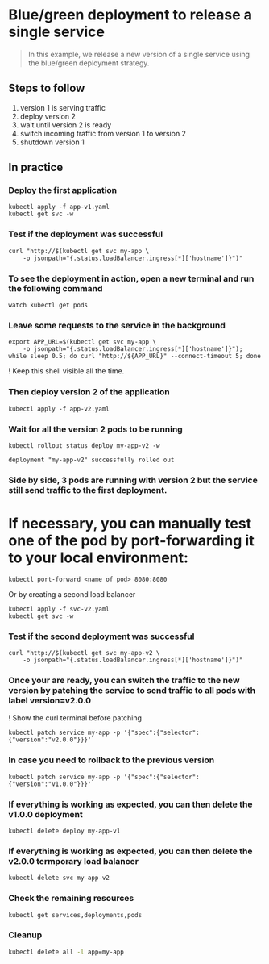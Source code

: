 Blue/green deployment to release a single service
=================================================

> In this example, we release a new version of a single service using the
blue/green deployment strategy.

## Steps to follow

1. version 1 is serving traffic
1. deploy version 2
1. wait until version 2 is ready
1. switch incoming traffic from version 1 to version 2
1. shutdown version 1

## In practice

### Deploy the first application

```
kubectl apply -f app-v1.yaml
kubectl get svc -w
```
### Test if the deployment was successful

```
curl "http://$(kubectl get svc my-app \
    -o jsonpath="{.status.loadBalancer.ingress[*]['hostname']}")"
```

### To see the deployment in action, open a new terminal and run the following command

```
watch kubectl get pods
```

### Leave some requests to the service in the background

```
export APP_URL=$(kubectl get svc my-app \
    -o jsonpath="{.status.loadBalancer.ingress[*]['hostname']}");
while sleep 0.5; do curl "http://${APP_URL}" --connect-timeout 5; done
```

! Keep this shell visible all the time.

### Then deploy version 2 of the application

```
kubectl apply -f app-v2.yaml
```

### Wait for all the version 2 pods to be running

```
kubectl rollout status deploy my-app-v2 -w
```

```
deployment "my-app-v2" successfully rolled out
```

### Side by side, 3 pods are running with version 2 but the service still send traffic to the first deployment.

# If necessary, you can manually test one of the pod by port-forwarding it to your local environment:

```
kubectl port-forward <name of pod> 8080:8080
```

Or by creating a second load balancer

```
kubectl apply -f svc-v2.yaml
kubectl get svc -w
```

### Test if the second deployment was successful

```
curl "http://$(kubectl get svc my-app-v2 \
    -o jsonpath="{.status.loadBalancer.ingress[*]['hostname']}")"
```

### Once your are ready, you can switch the traffic to the new version by patching the service to send traffic to all pods with label version=v2.0.0

! Show the curl terminal before patching

```
kubectl patch service my-app -p '{"spec":{"selector":{"version":"v2.0.0"}}}'
```

### In case you need to rollback to the previous version

```
kubectl patch service my-app -p '{"spec":{"selector":{"version":"v1.0.0"}}}'
```

### If everything is working as expected, you can then delete the v1.0.0 deployment

```
kubectl delete deploy my-app-v1
```

### If everything is working as expected, you can then delete the v2.0.0 termporary load balancer

```
kubectl delete svc my-app-v2
```

### Check the remaining resources

```
kubectl get services,deployments,pods
```

### Cleanup

```bash
kubectl delete all -l app=my-app
```
